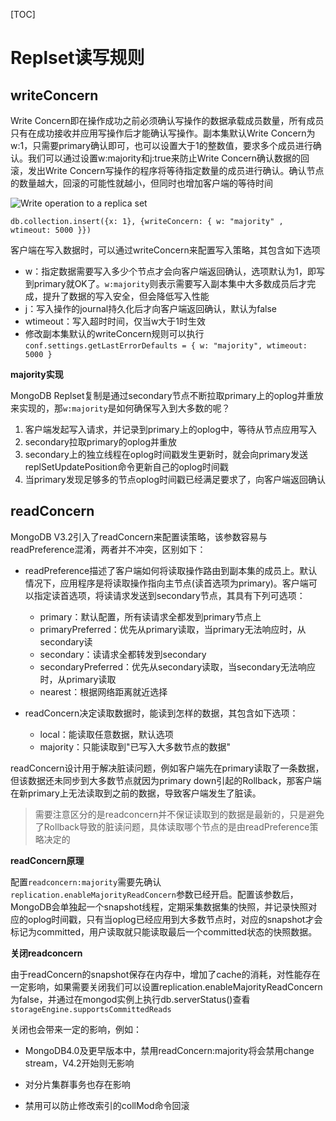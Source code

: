 [TOC]

# Replset读写规则

## writeConcern

Write Concern即在操作成功之前必须确认写操作的数据承载成员数量，所有成员只有在成功接收并应用写操作后才能确认写操作。副本集默认Write Concern为w:1，只需要primary确认即可，也可以设置大于1的整数值，要求多个成员进行确认。我们可以通过设置w:majority和j:true来防止Write Concern确认数据的回滚，发出Write Concern写操作的程序将等待指定数量的成员进行确认。确认节点的数量越大，回滚的可能性就越小，但同时也增加客户端的等待时间

![Write operation to a replica set](https://docs.mongodb.com/manual/images/crud-write-concern-w-majority.bakedsvg.svg)

```
db.collection.insert({x: 1}, {writeConcern: { w: "majority" , wtimeout: 5000 }})
```
客户端在写入数据时，可以通过writeConcern来配置写入策略，其包含如下选项
- w：指定数据需要写入多少个节点才会向客户端返回确认，选项默认为1，即写到primary就OK了。`w:majority`则表示需要写入副本集中大多数成员后才完成，提升了数据的写入安全，但会降低写入性能
- j：写入操作的journal持久化后才向客户端返回确认，默认为false
- wtimeout：写入超时时间，仅当w大于1时生效
- 修改副本集默认的writeConcern规则可以执行`conf.settings.getLastErrorDefaults = { w: "majority", wtimeout: 5000 }`

**majority实现**

MongoDB Replset复制是通过secondary节点不断拉取primary上的oplog并重放来实现的，那`w:majority`是如何确保写入到大多数的呢？
1. 客户端发起写入请求，并记录到primary上的oplog中，等待从节点应用写入
2. secondary拉取primary的oplog并重放
3. secondary上的独立线程在oplog时间戳发生更新时，就会向primary发送replSetUpdatePosition命令更新自己的oplog时间戳
4. 当primary发现足够多的节点oplog时间戳已经满足要求了，向客户端返回确认



## readConcern

MongoDB V3.2引入了readConcern来配置读策略，该参数容易与readPreference混淆，两者并不冲突，区别如下：
- readPreference描述了客户端如何将读取操作路由到副本集的成员上。默认情况下，应用程序是将读取操作指向主节点(读首选项为primary)。客户端可以指定读首选项，将读请求发送到secondary节点，其具有下列可选项：
  - primary：默认配置，所有读请求全都发到primary节点上
  - primaryPreferred：优先从primary读取，当primary无法响应时，从secondary读
  - secondary：读请求全都转发到secondary
  - secondaryPreferred：优先从secondary读取，当secondary无法响应时，从primary读取
  - nearest：根据网络距离就近选择

- readConcern决定读取数据时，能读到怎样的数据，其包含如下选项：
  - local：能读取任意数据，默认选项
  - majority：只能读取到"已写入大多数节点的数据"

readConcern设计用于解决脏读问题，例如客户端先在primary读取了一条数据，但该数据还未同步到大多数节点就因为primary down引起的Rollback，那客户端在新primary上无法读取到之前的数据，导致客户端发生了脏读。

> 需要注意区分的是readconcern并不保证读取到的数据是最新的，只是避免了Rollback导致的脏读问题，具体读取哪个节点的是由readPreference策略决定的

**readConcern原理**

配置`readconcern:majority`需要先确认`replication.enableMajorityReadConcern`参数已经开启。配置该参数后，MongoDB会单独起一个snapshot线程，定期采集数据集的快照，并记录快照对应的oplog时间戳，只有当oplog已经应用到大多数节点时，对应的snapshot才会标记为committed，用户读取就只能读取最后一个committed状态的快照数据。

**关闭readconcern**

由于readConcern的snapshot保存在内存中，增加了cache的消耗，对性能存在一定影响，如果需要关闭我们可以设置replication.enableMajorityReadConcern为false，并通过在mongod实例上执行db.serverStatus()查看`storageEngine.supportsCommittedReads`

关闭也会带来一定的影响，例如：
- MongoDB4.0及更早版本中，禁用readConcern:majority将会禁用change stream，V4.2开始则无影响

- 对分片集群事务也存在影响

- 禁用可以防止修改索引的collMod命令回滚


[Read Concern "majority"]:https://docs.mongodb.com/manual/reference/read-concern-majority/?spm=a2c6h.12873639.0.0.29f02afcNY0U16

